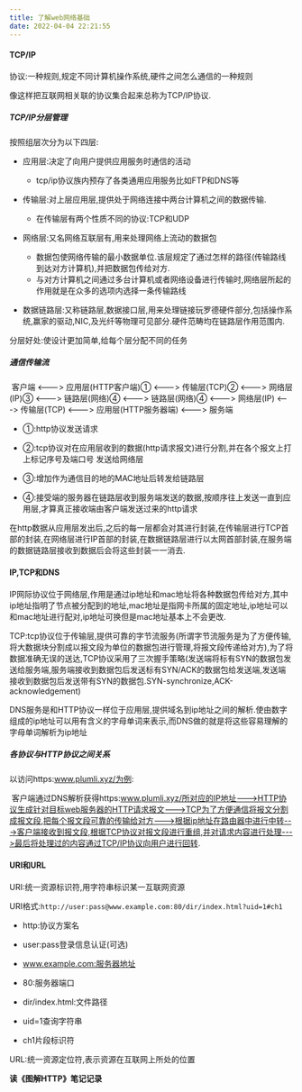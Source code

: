 ```yaml
---
title: 了解web网络基础
date: 2022-04-04 22:21:55
---
```


#### TCP/IP

协议:一种规则,规定不同计算机操作系统,硬件之间怎么通信的一种规则

像这样把互联网相关联的协议集合起来总称为TCP/IP协议.

##### TCP/IP分层管理

按照组层次分为以下四层:

- 应用层:决定了向用户提供应用服务时通信的活动
  - tcp/ip协议族内预存了各类通用应用服务比如FTP和DNS等

- 传输层:对上层应用层,提供处于网络连接中两台计算机之间的数据传输.
  - 在传输层有两个性质不同的协议:TCP和UDP

- 网络层:又名网络互联层有,用来处理网络上流动的数据包
  - 数据包使网络传输的最小数据单位.该层规定了通过怎样的路径(传输路线到达对方计算机),并把数据包传给对方.
  - 与对方计算机之间通过多台计算机或者网络设备进行传输时,网络层所起的作用就是在众多的选项内选择一条传输路线

- 数据链路层:又称链路层,数据接口层,用来处理链接玩罗德硬件部分,包括操作系统,赢家的驱动,NIC,及光纤等物理可见部分.硬件范畴均在链路层作用范围内.



分层好处:使设计更加简单,给每个层分配不同的任务

##### 通信传输流

​	客户端 <--->  应用层(HTTP客户端)① <---> 传输层(TCP)② <---> 网络层(IP)③ <---> 链路层(网络)④ <---> 链路层(网络)④ <---> 网络层(IP) <---> 传输层(TCP) <--->  应用层(HTTP服务器端) <---> 服务端

- ①:http协议发送请求

- ②:tcp协议对在应用层收到的数据(http请求报文)进行分割,并在各个报文上打上标记序号及端口号 发送给网络层

- ③:增加作为通信目的地的MAC地址后转发给链路层

- ④:接受端的服务器在链路层收到服务端发送的数据,按顺序往上发送一直到应用层,才算真正接收端由客户端发送过来的http请求



​	在http数据从应用层发出后,之后的每一层都会对其进行封装,在传输层进行TCP首部的封装,在网络层进行IP首部的封装,在数据链路层进行以太网首部封装,在服务端的数据链路层接收到数据后会将这些封装一一消去.



#### IP,TCP和DNS

   IP网际协议位于网络层,作用是通过ip地址和mac地址将各种数据包传给对方,其中ip地址指明了节点被分配到的地址,mac地址是指网卡所属的固定地址,ip地址可以和mac地址进行配对,ip地址可换但是mac地址基本上不会更改.

​	TCP:tcp协议位于传输层,提供可靠的字节流服务(所谓字节流服务是为了方便传输,将大数据块分割成以报文段为单位的数据包进行管理,将报文段传递给对方),为了将数据准确无误的送达,TCP协议采用了三次握手策略(发送端将标有SYN的数据包发送给服务端,服务端接收到数据包后发送标有SYN/ACK的数据包给发送端,发送端接收到数据包后发送带有SYN的数据包.SYN-synchronize,ACK-acknowledgement)

​	DNS服务是和HTTP协议一样位于应用层,提供域名到ip地址之间的解析.使由数字组成的ip地址可以用有含义的字母单词来表示,而DNS做的就是将这些容易理解的字母单词解析为ip地址

##### 各协议与HTTP协议之间关系

以访问https:www.plumli.xyz/为例:

​	客户端通过DNS解析获得https:www.plumli.xyz/所对应的IP地址--->HTTP协议生成针对目标web服务器的HTTP请求报文--->TCP为了方便通信将报文分割成报文段,把每个报文段可靠的传输给对方--->根据ip地址在路由器中进行中转--->客户端接收到报文段,根据TCP协议对报文段进行重组,并对请求内容进行处理--->最后将处理过的内容通过TCP/IP协议向用户进行回转.

#### URI和URL

URI:统一资源标识符,用字符串标识某一互联网资源

URI格式:`http://user:pass@www.example.com:80/dir/index.html?uid=1#ch1`

- http:协议方案名

- user:pass登录信息认证(可选)

- www.example.com:服务器地址

- 80:服务器端口

- dir/index.html:文件路径

- uid=1查询字符串

- ch1片段标识符

URL:统一资源定位符,表示资源在互联网上所处的位置



**读《图解HTTP》笔记记录**